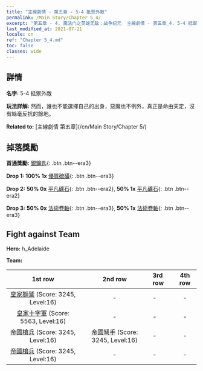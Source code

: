 ```yaml
---
title: "主線劇情 - 第五章 - 5-4 抵禦外敵"
permalink: /Main Story/Chapter 5_4/
excerpt: "第五章 - 4. 魔法门之英雄无敌：战争纪元  主線劇情 - 第五章_4. 5-4 抵禦外敵"
last_modified_at: 2021-07-21
locale: cn
ref: "Chapter 5_4.md"
toc: false
classes: wide
---
```


## 詳情

 **名字:** 5-4 抵禦外敵

 **玩法詳解:** 然而，誰也不能選擇自己的出身，惡魔也不例外，真正是命由天定，沒有絲毫反抗的餘地。

 **Related to:** [主線劇情 第五章](/cn/Main Story/Chapter 5/)

## 掉落獎勵

 **首通獎勵:** [銀鑰匙](/cn/Items/con_693/){: .btn .btn--era3}

 **Drop 1:** **100% 1x** [優質硫磺](/cn/Items/mat_15/){: .btn .btn--era3}

 **Drop 2:** **50% 0x** [平凡礦石](/cn/Items/mat_6/){: .btn .btn--era2}, **50% 1x** [平凡礦石](/cn/Items/mat_6/){: .btn .btn--era2}

 **Drop 3:** **50% 0x** [法術卷軸](/cn/Items/con_694/){: .btn .btn--era3}, **50% 1x** [法術卷軸](/cn/Items/con_694/){: .btn .btn--era3}


## Fight against Team
 **Hero:** h_Adelaide

 **Team:**


  | 1st row | 2nd row | 3rd row | 4th row |
  |:----:|:----:|:----|:----:|
  | [皇家獅鷲](/cn/units/Griffin/) (Score: 3245, Level:16)  | - | - | - |
  | [皇家十字軍](/cn/units/Swordsman/) (Score: 5563, Level:16)  | - | - | - |
  | [帝國槍兵](/cn/units/Pikeman/) (Score: 3245, Level:16)  | [帝國弩手](/cn/units/Marksman/) (Score: 3245, Level:16)  | - | - |
  | [帝國槍兵](/cn/units/Pikeman/) (Score: 3245, Level:16)  | - | - | - |


